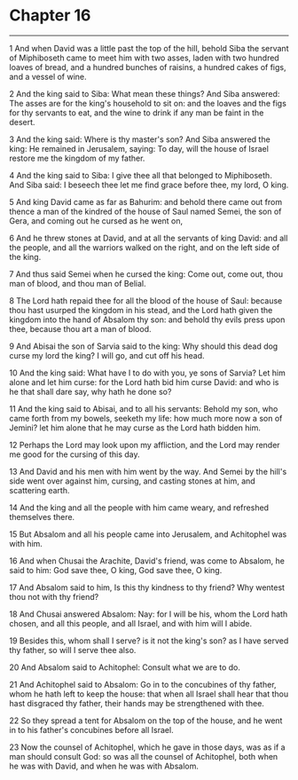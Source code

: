 # Chapter 16

***

1 And when David was a little past the top of the hill, behold Siba the servant of Miphiboseth came to meet him with two asses, laden with two hundred loaves of bread, and a hundred bunches of raisins, a hundred cakes of figs, and a vessel of wine.

2 And the king said to Siba: What mean these things? And Siba answered: The asses are for the king's household to sit on: and the loaves and the figs for thy servants to eat, and the wine to drink if any man be faint in the desert.

3 And the king said: Where is thy master's son? And Siba answered the king: He remained in Jerusalem, saying: To day, will the house of Israel restore me the kingdom of my father.

4 And the king said to Siba: I give thee all that belonged to Miphiboseth. And Siba said: I beseech thee let me find grace before thee, my lord, O king.

5 And king David came as far as Bahurim: and behold there came out from thence a man of the kindred of the house of Saul named Semei, the son of Gera, and coming out he cursed as he went on,

6 And he threw stones at David, and at all the servants of king David: and all the people, and all the warriors walked on the right, and on the left side of the king.

7 And thus said Semei when he cursed the king: Come out, come out, thou man of blood, and thou man of Belial.

8 The Lord hath repaid thee for all the blood of the house of Saul: because thou hast usurped the kingdom in his stead, and the Lord hath given the kingdom into the hand of Absalom thy son: and behold thy evils press upon thee, because thou art a man of blood.

9 And Abisai the son of Sarvia said to the king: Why should this dead dog curse my lord the king? I will go, and cut off his head.

10 And the king said: What have I to do with you, ye sons of Sarvia? Let him alone and let him curse: for the Lord hath bid him curse David: and who is he that shall dare say, why hath he done so?

11 And the king said to Abisai, and to all his servants: Behold my son, who came forth from my bowels, seeketh my life: how much more now a son of Jemini? let him alone that he may curse as the Lord hath bidden him.

12 Perhaps the Lord may look upon my affliction, and the Lord may render me good for the cursing of this day.

13 And David and his men with him went by the way. And Semei by the hill's side went over against him, cursing, and casting stones at him, and scattering earth.

14 And the king and all the people with him came weary, and refreshed themselves there.

15 But Absalom and all his people came into Jerusalem, and Achitophel was with him.

16 And when Chusai the Arachite, David's friend, was come to Absalom, he said to him: God save thee, O king, God save thee, O king.

17 And Absalom said to him, Is this thy kindness to thy friend? Why wentest thou not with thy friend?

18 And Chusai answered Absalom: Nay: for I will be his, whom the Lord hath chosen, and all this people, and all Israel, and with him will I abide.

19 Besides this, whom shall I serve? is it not the king's son? as I have served thy father, so will I serve thee also.

20 And Absalom said to Achitophel: Consult what we are to do.

21 And Achitophel said to Absalom: Go in to the concubines of thy father, whom he hath left to keep the house: that when all Israel shall hear that thou hast disgraced thy father, their hands may be strengthened with thee.

22 So they spread a tent for Absalom on the top of the house, and he went in to his father's concubines before all Israel.

23 Now the counsel of Achitophel, which he gave in those days, was as if a man should consult God: so was all the counsel of Achitophel, both when he was with David, and when he was with Absalom.

